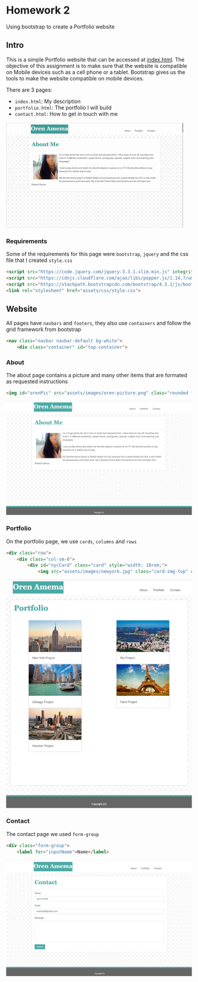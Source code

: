 # Homework 2
Using bootstrap to create a Portfolio website 

## Intro

This is a simple Portfolio website that can be accessed at [index.html](index.htlm).
The objective of this assignment is to make sure that the website is compatible on Mobile devices such as a cell phone or a tablet. Bootstrap gives us the tools to make the website compatible on mobile devices. 

There are 3 pages:
* `index.html`: My description
* `portfolio.html`: The portfolio I will build
* `contact.html`: How to get in touch with me

![alt text](https://github.com/orenamema/Mysecondhomework/raw/master/assets/images/demoGIf.gif)

### Requirements
Some of the requirements for this page were `bootstrap`, `jquery` and the css file that I created `style.css`

```html
<script src="https://code.jquery.com/jquery-3.3.1.slim.min.js" integrity="sha384-q8i/X+965DzO0rT7abK41JStQIAqVgRVzpbzo5smXKp4YfRvH+8abtTE1Pi6jizo" crossorigin="anonymous"></script>
<script src="https://cdnjs.cloudflare.com/ajax/libs/popper.js/1.14.7/umd/popper.min.js" integrity="sha384-UO2eT0CpHqdSJQ6hJty5KVphtPhzWj9WO1clHTMGa3JDZwrnQq4sF86dIHNDz0W1" crossorigin="anonymous"></script>
<script src="https://stackpath.bootstrapcdn.com/bootstrap/4.3.1/js/bootstrap.min.js" integrity="sha384-JjSmVgyd0p3pXB1rRibZUAYoIIy6OrQ6VrjIEaFf/nJGzIxFDsf4x0xIM+B07jRM" crossorigin="anonymous"></script>
<link rel="stylesheet" href="assets/css/style.css"> 
```

## Website

All pages have `navbars` and `footers`, they also use `containers` and follow the grid framework from bootstrap
```html
<nav class="navbar navbar-default bg-white">
    <div class="container" id="top-container">
```

### About 

The about page contains a picture and many other items that are formated as requested instructions
```html
<img id="orenPic" src="assets/images/oren-picture.png" class="rounded float-left" alt="orenPic">
```
![alt text](https://github.com/orenamema/Mysecondhomework/raw/master/assets/images/about.png)

### Portfolio 
On the portfolio page, we use `cards`, `columns` and `rows`
```html
<div class="row">
    <div class="col-sm-6">
        <div id="nycCard" class="card" style="width: 18rem;">
            <img src="assets/images/newyork.jpg" class="card-img-top" alt="...">
```
![alt text](https://github.com/orenamema/Mysecondhomework/raw/master/assets/images/portfolio.png)

### Contact
The contact page we used `form-group`
```html
<div class="form-group">
    <label for="inputName">Name</label>
```
![alt text](https://github.com/orenamema/Mysecondhomework/raw/master/assets/images/contact.png)

